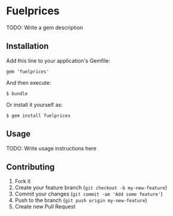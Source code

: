 # Fuelprices

TODO: Write a gem description

## Installation

Add this line to your application's Gemfile:

    gem 'fuelprices'

And then execute:

    $ bundle

Or install it yourself as:

    $ gem install fuelprices

## Usage

TODO: Write usage instructions here

## Contributing

1. Fork it
2. Create your feature branch (`git checkout -b my-new-feature`)
3. Commit your changes (`git commit -am 'Add some feature'`)
4. Push to the branch (`git push origin my-new-feature`)
5. Create new Pull Request
